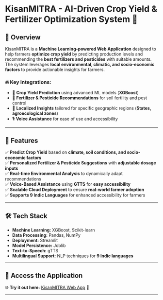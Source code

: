 # KisanMITRA - AI-Driven Crop Yield & Fertilizer Optimization System 🌾

## 🚀 Overview
KisanMITRA is a **Machine Learning-powered Web Application** designed to help farmers **optimize crop yield** by predicting production levels and recommending the **best fertilizers and pesticides** with suitable amounts. The system leverages **local environmental, climatic, and socio-economic factors** to provide actionable insights for farmers.

### 🔥 Key Integrations:
- 🌿 **Crop Yield Prediction** using advanced ML models (**XGBoost**)
- 🧪 **Fertilizer & Pesticide Recommendations** for soil fertility and pest control
- 📍 **Localized Insights** tailored for specific geographic regions (**States, agroecological zones**)
- 🎙 **Voice Assistance** for ease of use and accessibility

---

## 🌟 Features
✅ **Predict Crop Yield** based on **climate, soil conditions, and socio-economic factors**  
✅ **Personalized Fertilizer & Pesticide Suggestions** with **adjustable dosage inputs**  
✅ **Real-time Environmental Analysis** to dynamically adapt recommendations  
✅ **Voice-Based Assistance** using **GTTS** for **easy accessibility**  
✅ **Scalable Cloud Deployment** to ensure **real-world farmer adoption**  
✅ **Supports 9 Indic Languages** for enhanced accessibility for farmers  

---

## 🛠️ Tech Stack
- **Machine Learning:** XGBoost, Scikit-learn  
- **Data Processing:** Pandas, NumPy  
- **Deployment:** Streamlit  
- **Model Persistence:** Joblib  
- **Text-to-Speech:** gTTS  
- **Multilingual Support:** NLP techniques for **9 Indic languages**  

---

## 🔗 Access the Application
🌐 **Try it out here:** [KisanMITRA Web App](https://kisanmitra.streamlit.app/) 🚜

---

